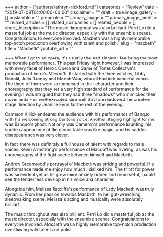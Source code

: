 +++
author = ["authors/kathryn-nickford.md"]
categories = "Review"
date = "2019-07-08T04:00:00+00:00"
disclaimer = ""
draft = true
image_gallery = []
postamble = ""
preamble = ""
primary_image = ""
primary_image_credit = ""
related_articles = []
related_companies = []
related_people = []
short_description = "The music throughout was also brilliant. Perri Lo did a masterful job as the music director, especially with the ensemble scenes. Congratulations to everyone involved. Macbeth was a highly memorable top-notch production overflowing with talent and polish."
slug = "macbeth"
title = "Macbeth"
youtube_url = ""

+++
When I go to an opera, it's usually the lead singers I feel bring the most memorable performance. This past Friday night however, I was impressed with every facet of Heroic Opera and Game of Tones Collective's production of Verdi's _Macbeth_. It started with the three witches, Libby Donald, Julia Rooney and Moriah Wax, who all had rich colourful voices. The three of them were so immersed in their character and their choreography that they set a very high standard of performance for the evening. I was intrigued that they had three "shadows" who mimicked their movements - an well-executed idea well that foreshadowed the creative stage direction by Jeanine Fynn for the rest of the evening. 

Cameron Killick endeared the audience with his performance of Banquo with his welcoming strong baritone voice. Another staging highlight for me was Banquo's ghost. Not only was Cameron's performance haunting, his sudden appearance at the dinner table was like magic, and his sudden disappearance was very clever. 

In fact, there was definitely a full house of talent with regards to male voices. Kevin Armstrong's performance of Macduff was riveting, as was his choreography of the fight scene between himself and Macbeth.

Andrew Greenwood's portrayal of Macbeth was striking and powerful. His performance made me enjoy how much I disliked him. The thirst for power was so evident yet as he grew more anxiety ridden and remorseful, I could see the tenderness develop in his voice and character.

Alongside him, Melissa Ratcliffe's performance of Lady Macbeth was truly dynamic. From her passion towards Macbeth, to her gut-wrenching sleepwalking scene, Melissa's acting and musicality were absolutely brilliant. 

The music throughout was also brilliant. Perri Lo did a masterful job as the music director, especially with the ensemble scenes. Congratulations to everyone involved. _Macbeth_ was a highly memorable top-notch production overflowing with talent and polish.
